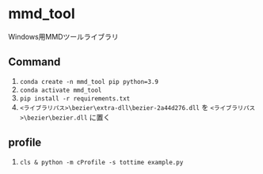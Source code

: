 # mmd_tool
Windows用MMDツールライブラリ

## Command

 1. `conda create -n mmd_tool pip python=3.9`
 2. `conda activate mmd_tool`
 3. `pip install -r requirements.txt`
 4. `<ライブラリパス>\bezier\extra-dll\bezier-2a44d276.dll` を `<ライブラリパス>\bezier\bezier.dll` に置く
 
 
## profile
 
 1. `cls & python -m cProfile -s tottime example.py`
